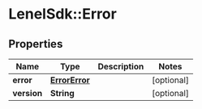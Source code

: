 # LenelSdk::Error

## Properties
Name | Type | Description | Notes
------------ | ------------- | ------------- | -------------
**error** | [**ErrorError**](ErrorError.md) |  | [optional] 
**version** | **String** |  | [optional] 

